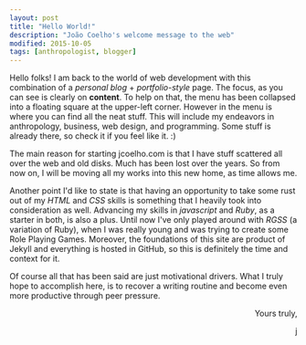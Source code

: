 ```yaml
---
layout: post
title: "Hello World!"
description: "João Coelho's welcome message to the web"
modified: 2015-10-05
tags: [anthropologist, blogger]
---
```


Hello folks! I am back to the world of web development with this combination of a *personal blog* + *portfolio-style* page. The focus, as you can see is clearly on **content**. To help on that, the menu has been collapsed into a floating square at the upper-left corner. However in the menu is where you can find all the neat stuff. This will include my endeavors in anthropology, business, web design, and programming. Some stuff is already there, so check it if you feel like it. :)

The main reason for starting jcoelho.com is that I have stuff scattered all over the web and old disks. Much has been lost over the years. So from now on, I will be moving all my works into this new home, as time allows me. 

Another point I'd like to state is that having an opportunity to take some rust out of my *HTML* and *CSS* skills is something that I heavily took into consideration as well. Advancing my skills in *javascript* and *Ruby*, as a starter in both, is also a plus. Until now I've only played around with *RGSS* (a variation of Ruby), when I was really young and was trying to create some Role Playing Games. Moreover, the foundations of this site are product of Jekyll and everything is hosted in GitHub, so this is definitely the time and context for it.

Of course all that has been said are just motivational drivers. What I truly hope to accomplish here, is to recover a writing routine and become even more productive through peer pressure.

<p align = "right">
	Yours truly,
</p>
<p align = "right">
	j
</p>
